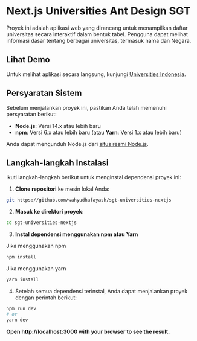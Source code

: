 # Next.js Universities Ant Design SGT

Proyek ini adalah aplikasi web yang dirancang untuk menampilkan daftar universitas secara interaktif dalam bentuk tabel. Pengguna dapat melihat informasi dasar tentang berbagai universitas, termasuk nama dan Negara.

## Lihat Demo 
Untuk melihat aplikasi secara langsung, kunjungi [Universities Indonesia]([https://nodejs.org/](https://universities-indonesia.netlify.app/)).


## Persyaratan Sistem

Sebelum menjalankan proyek ini, pastikan Anda telah memenuhi persyaratan berikut:

- **Node.js**: Versi 14.x atau lebih baru
- **npm**: Versi 6.x atau lebih baru (atau **Yarn**: Versi 1.x atau lebih baru)

Anda dapat mengunduh Node.js dari [situs resmi Node.js](https://nodejs.org/).

## Langkah-langkah Instalasi

Ikuti langkah-langkah berikut untuk menginstal dependensi proyek ini:

1. **Clone repositori** ke mesin lokal Anda:

```bash
git https://github.com/wahyudhafayash/sgt-universities-nextjs
```

2. **Masuk ke direktori proyek**:

```bash
cd sgt-universities-nextjs
```

3. **Instal dependensi menggunakan npm atau Yarn**

Jika menggunakan npm

```bash
npm install
```

Jika menggunakan yarn

```bash
yarn install
```

4. Setelah semua dependensi terinstal, Anda dapat menjalankan proyek dengan perintah berikut:

```bash
npm run dev
# or
yarn dev
```

**Open http://localhost:3000 with your browser to see the result.**
